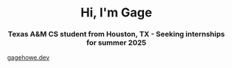 <h1 align="center">Hi, I'm Gage</h1>
<h3 align="center">Texas A&M CS student from Houston, TX - Seeking internships for summer 2025</h3>

[gagehowe.dev](gagehowe.dev)
